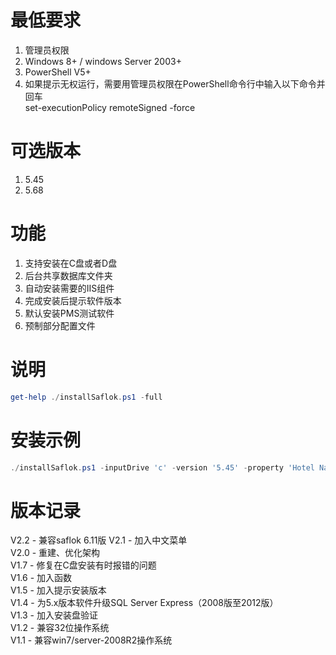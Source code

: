 # 最低要求
<ol>
    <li> 管理员权限 </li>
    <li> Windows 8+ / windows Server 2003+ </li>
    <li> PowerShell V5+ </li>
    <li> 如果提示无权运行，需要用管理员权限在PowerShell命令行中输入以下命令并回车<br />set-executionPolicy remoteSigned -force </li>
</ol>

# 可选版本
<ol>
    <li> 5.45 </li>
    <li> 5.68 </li>
</ol>

# 功能
<ol>
    <li> 支持安装在C盘或者D盘 </li>
    <li> 后台共享数据库文件夹 </li>
    <li> 自动安装需要的IIS组件 </li>
    <li> 完成安装后提示软件版本  </li>
    <li> 默认安装PMS测试软件  </li>
    <li> 预制部分配置文件  </li>
</ol>

# 说明
````Powershell
get-help ./installSaflok.ps1 -full
````

# 安装示例
````Powershell
./installSaflok.ps1 -inputDrive 'c' -version '5.45' -property 'Hotel Name' -vendor 'dormakaba'
````

# 版本记录
V2.2 - 兼容saflok 6.11版
V2.1 - 加入中文菜单 <br />
V2.0 - 重建、优化架构 <br />
V1.7 - 修复在C盘安装有时报错的问题 <br />
V1.6 - 加入函数 <br />
V1.5 - 加入提示安装版本 <br />
V1.4 - 为5.x版本软件升级SQL Server Express（2008版至2012版）<br />
V1.3 - 加入安装盘验证 <br />
V1.2 - 兼容32位操作系统 <br />
V1.1 - 兼容win7/server-2008R2操作系统 <br />
